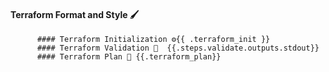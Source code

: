 #### Terraform Format and Style 🖌
          #### Terraform Initialization ⚙️{{ .terraform_init }}
          #### Terraform Validation 🤖  {{.steps.validate.outputs.stdout}}
          #### Terraform Plan 📖 {{.terraform_plan}}